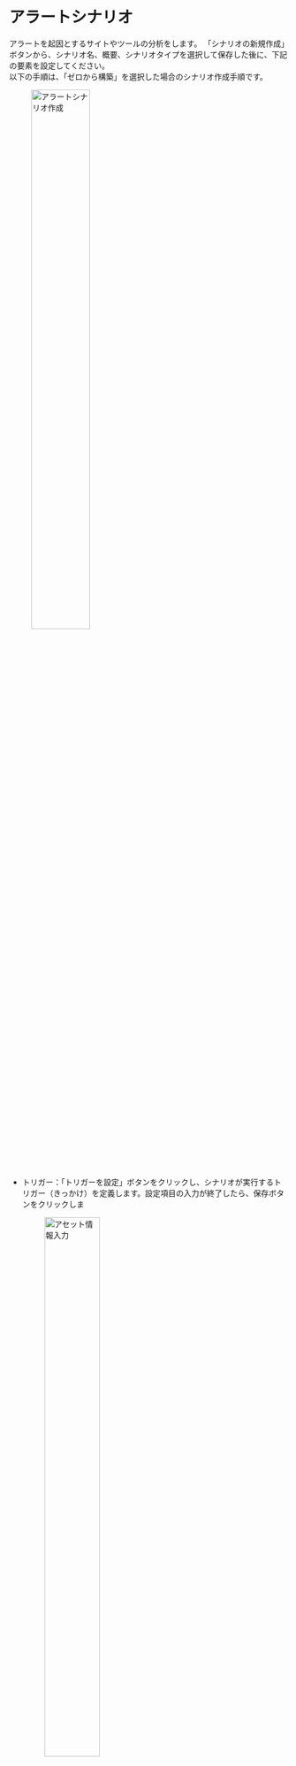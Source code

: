 # アラートシナリオ
アラートを起因とするサイトやツールの分析をします。
「シナリオの新規作成」ボタンから、シナリオ名、概要、シナリオタイプを選択して保存した後に、下記の要素を設定してください。  
以下の手順は、「ゼロから構築」を選択した場合のシナリオ作成手順です。
<figure><img src="../../.gitbook/assets/AlertScenario_jp.png" width="50%" alt="アラートシナリオ作成"></figure>

- トリガー：「トリガーを設定」ボタンをクリックし、シナリオが実行するトリガー（きっかけ）を定義します。設定項目の入力が終了したら、保存ボタンをクリックしま<figure><img src="../../.gitbook/assets/AlertScenarioAlertSetting_jp.png" width="50%" alt="アセット情報入力"></figure>
    - タイトル：任意のトリガータイトルを入力します。
    - タイプ：アラートを選択します。
    - サービスのソースを選択：アラート送信元のサービスを選択します。
    - Alert Body：トリガーとなるサービスを選択すると、アラートボディのサンプルが表示されます。表示されたアラートボディにマウスオーバーすると、アラートボディを編集することができます。
        - Alert Bodyの編集：アラート送信されるペイロードがカスタマイズされている場合は、Alert Bodyを編集することができます。
    - カスタムキー：デフォルトのAlert Bodyにあるパラメータをカスタムすることができます。<figure><img src="../../.gitbook/assets/CustomKey_jp.png" width="50%" alt="アセット情報入力"></figure>
        - カスタムキーの追加：カスタムキーを追加します。
            - 1.- 設定
                - キー名：カスタムキーに名前を付けます。全てのカスタムキーの名前には「pw_custom_」という文字列がプレフィックスとして追加されます。
                - 解析対象を選択：カスタムキーで解析するペイロードのキーを選択します。
                - 正規表現推論のサンプルを追加：サンプルのペイロードを貼り付け、カスタムキーに対応する値を選択し、「新しい推論サンプルを追加」をクリックして、サンプルを追加します。
                    - サンプルペイロードを貼り付ける：サンプルペイロードを貼り付けてください。
                    - 選択した値を抽出：貼り付けたサンプルペイロードからカスタムキーで抽出したい値をハイライトします。「選択した値を抽出」ボタンをクリックすると、目標値に値が表示されます。
                    - 目標値：抽出ターゲットとなる値が表示されます。
                    - プレフィックス：該当する場合、一意性のために推測されたPrefixが表示されます。
                    - サフィックス：該当する場合、一意性のために推測されたSuffixが表示されます。
                    - 接頭辞と接尾辞のみを使用：チェックすることで、プレフィックスとサフィックスの間にあるものを抽出したいことを推論アルゴリズムに伝えます。
                    - サンプルを追加：サンプルペイロードを追加します。
                - サンプルから正規表現を推測する：上記で抽出された目標値から正規表現パターンを作成します。手動で入力することも可能です。
            - 2.-検証
                - 正規表現テストのサンプルを追加する：新しいテストサンプル追加をクリックして、作成した正規表現を検証します。
                    - サンプルペイロードを貼り付ける：サンプルのペイロードを入力します。
                    - 選択した値を抽出：ボタンをクリックして、ターゲットとなる値を抜き出します。
                    - 目標値：ターゲットとなる値が表示されます。
                    - サンプルを追加：サンプルを追加します。
                - 正規表現抽出のテスト：正規表現による抽出可否を検証します。
                - 結果：正規表現を適用してテストペイロードから抽出された値を表示します。
- ルックアップ：「ルックアップの新規作成」をクリックして、イベント発生時に取得するデータ（ダッシュボード、ツール、コンソール等）を定義します。シナリオの主要な部分です。下記の項目を登録して、保存ボタンをクリックします。<figure><img src="../../.gitbook/assets/Lookupconfig_jp.png" width="50%" alt="ルックアップ設定"></figure>
    - 設定
        - メソッドを設定：ルックアップ方法を設定します。ルックアップ対象をアセット登録している場合は、プルダウンリストからアセットを選択することで、アセットに登録してある方法でアクセスをします。
        - タイトル：ルックアップ設定に任意の名前を付けます。
        - ルックアップグループ：ルックアップグループを選択します。
        - ルックアップグループ追加：クリックすることで、ルックアップ対象をグループ化することができます。「シナリオ設定の管理」のモーダル画面が表示されたら、「ルックアップグループ」タブで、新規のルックアップグループ名を入力して、保存ボタンをクリックしてください。
        - URL：ルックアップしたいデータ（ダッシュボード、ビュー、コンソール等）のURLを入力します。
            - クリックしてカスタマイズ：ルックアップ対象のURLの一部をパラメータ化（変数化）します。クリックをすると、「URLのカスタマイズ」というモーダル画面が表示されます。カスタマイズはURLの一部を変数として認識させることで、汎用性を高めます。<figure><img src="../../.gitbook/assets/URL_Customize_jp.png" width="50%" alt="URLカスタム"></figure>
            - URLのカスタマイズ：URLのカスタマイズ方法は２つあります。
                - モーダル画面の左ペインにカスタマイズしたいURLを貼り付けます。カスタマイズしたいパラメーターをマウスでハイライトして、キーを選択します。トリガー設定時に作成したカスタムキーを設定することも可能です。
                - 右ペインの設定パネルから設定することも可能です。
                    - 時間パラメータ：設定された時間パラメータが表示されます。
                        - 新しい時間パラメータを追加します：クリックすると、新規で時間パラメータの設定ができます。
                            - 時間パラメータの設定：URLの中で、認識させたい時間フォーマットを選択します。フォーマットを選択すると正規表現が下部に表示されます。任意でラベルを入力したら、「今すぐ追加」ボタンをクリックして保存します。
                        - 時間オフセット：チェックボックスを入れて有効化します。時間を設定することで、時間範囲を決めることができます。
                    - オプションパラメータ：設定されたオプションパラメータが表示されます。
                        - 新しいイオプションのパラメータを追加します：時間以外の文字列をパラメータ化する際に利用します。
                            - オプションパラメータの設定：追加するパラメータを設定し、保存します。
                                - 上部のテキストボックスにパラメータ化したい文字列をURLからコピーして、ペーストします。
                                - 下部のテキストボックスにて、ペイロードのパラメータを選択します。
        - 自動検出されたサービス：URL欄に記入されたURLから自動検出されたサービスを表示します。対象サイトを自動的に検知しなかった場合でも、機能的な影響はありません。ブラウザの拡張機能をインストールすることで、視覚的な補助（シナリオ内のアイコン等）を追加することができます。
        - 接続元（ソース）：トリガー名が表示されます。
- 通知先：「通知先の管理」をクリックし、ルックアップで収集された情報を通知する先を定義します。Pitwallに登録されている通知先を設定する場合は、入力欄から通知先を検索して選択します。通知先を新規登録して設定したい場合は、名前と通知先を登録して設定します。通知先は複数設定が可能です。通知先として、E-mail、Slack、Teamsを設定が可能です。詳しくは「通知先の設定」マニュアルを参照してください。
<figure><img src="../../.gitbook/assets/ScenarioNotificationSetting.png" width="50%" alt="通知先設定"></figure>
